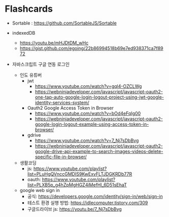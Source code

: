 # Flashcards

- Sortable : <https://github.com/SortableJS/Sortable>
- indexedDB 
  - <https://youtu.be/mHJDtDM_wHc>
  - <https://gist.github.com/egoing/22b86994518b69e7ed938371ca7f8972>

- 자바스크립트 구글 연동 로그인
  - 인도 유튜버
    - jwt
      - <https://www.youtube.com/watch?v=gql4-OZCLWg>
      - <https://webninjadeveloper.com/javascript/javascript-oauth2-one-tap-auto-google-login-logout-project-using-jwt-google-identity-services-system/>
    - Oauth2 Google Access Token in Browser
      - <https://www.youtube.com/watch?v=bOd4eFqIg00>
      - <https://webninjadeveloper.com/javascript/javascript-oauth2-google-login-logout-example-using-access-token-in-browser/>
    - gdrive
      - <https://www.youtube.com/watch?v=7_Nj7sDbBvg>
      - <https://webninjadeveloper.com/javascript/javascript-oauth2-google-drive-api-example-to-search-images-videos-delete-specific-file-in-browser/>
  - 생활코딩
    - js: <https://www.youtube.com/playlist?list=PLuHgQVnccGMDIS9KwExvFLTJDGKRDb77R>
    - oauth: <https://www.youtube.com/playlist?list=PLXB5p_g4hZpMgHGZ4iMefHl_6D51sEhaT>
  - google web sign in 
    - 공식: <https://developers.google.com/identity/sign-in/web/sign-in>
    - 테스트 환경 실행 방법: <https://idlecomputer.tistory.com/309>
    - 구글드라이브 js: <https://youtu.be/7_Nj7sDbBvg>